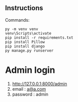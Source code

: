 ## Instructions
Commands:

    py -m venv venv
    venv\Scripts\activate
    pip install -r requirements.txt
    pip install Pillow
    pip install django
    py manage.py runserver

# Admin login
1. http://127.0.0.1:8000/admin
2. email : a@a.com
3. password : admin
